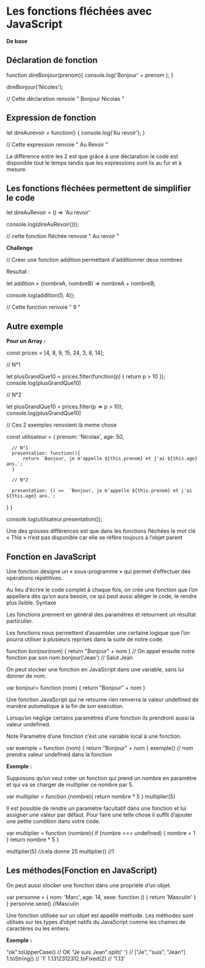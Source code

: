 # Les fonctions fléchées avec JavaScript



**De base**
 

## Déclaration de fonction 

  function direBonjour(prenom){
      console.log('Bonjour' + prenom );
  }

  direBonjour('Nicoles');

  // Cette déclaration renvoie " Bonjour Nicolas "


## Expression de fonction

  let direAurevoir = function() {
      console.log('Au revoir');
  } 
  
  // Cette expression renvoie " Au Revoir "

 La différence entre les 2 est que grâce à une déclaration le code est disponible tout le temps tandis que les expressions sont lis au fur et à mesure.



## Les fonctions fléchées permettent de simplifier le code



  let direAuRevoir = () => 'Au revoir'

  console.log(direAuRevoir()));

  // cette fonction fléchée renvoie " Au revoir "


**Challenge** 

  // Créer une fonction addition permettant d'additionner deux nombres 

  Resultat : 

  let addition = (nombreA, nombreB) => nombreA + nombreB;

  console.log(addition(5, 4));

  // Cette fonction renvoie " 9 "


## Autre exemple 

**Pour un Array :** 

  const prices = [4, 8, 9, 15, 24, 3, 8, 14];

  // N°1

  let plusGrandQue10 = prices.filter(function(p) {
      return p > 10
  });
  console.log(plusGrandQue10) 

  // N°2

  let plusGrandQue10 = prices.filter(p => p > 10);
  console.log(plusGrandQue10)

  // Ces 2 exemples renvoient là meme chose


  const utilisateur = {
      prenom: 'Nicolas',
      age: 50,

      // N°1
      presentation: function(){
          return `Bonjour, je m'appelle ${this.prenom} et j'ai ${this.age} ans.`;
      }

      // N°2 

      presentation: () =>  `Bonjour, je m'appelle ${this.prenom} et j'ai ${this.age} ans.`;

  }
  }

  console.log(utilisateur.presentation());

Une des grosses différences est que dans les fonctions fléchées le mot clé « This » n’est pas disponible car elle se réfère toujours à l’objet parent 


## Fonction en JavaScript



Une fonction désigne un « sous-programme » qui permet d’effectuer des opérations répétitives.

Au lieu d’écrire le code complet à chaque fois, on crée une fonction que l’on appellera dès qu’on aura besoin, ce qui peut aussi alléger le code, le rendre plus lisible.
Syntaxe

Les fonctions prennent en général des paramètres et retournent un résultat particulier.

Les fonctions nous permettent d’assembler une certaine logique que l’on pourra utiliser à plusieurs reprises dans la suite de notre code.


  function bonjour(nom) {
      return "Bonjour" + nom
  }
  // On appel ensuite notre fonction par son nom
  bonjour('Jean') // Salut Jean

On peut stocker une fonction en JavaScript dans une variable, sans lui donner de nom.
	

  var bonjour= function (nom) {
      return "Bonjour" + nom
  }

Une fonction JavaScript qui ne retourne rien renverra la valeur undefined de manière automatique à la fin de son execution.

Lorsqu’on néglige certains paramètres d’une fonction ils prendront aussi la valeur undefined.

Note Paramètre d’une fonction c’est une variable local à une fonction.

	
  var exemple = function (nom) {
      return "Bonjour" + nom
  }
  exemple() // nom prendra valeur undefined dans la fonction

**Exemple :**

Supposons qu’on veut créer un fonction qui prend un nombre en paramètre et qui va se charger de multiplier ce nombre par 5.

  var multiplier = function (nombre){
    return nombre * 5
  }
  multiplier(5)

Il est possible de rendre un paramètre facultatif dans une fonction et lui assigner une valeur par défaut. Pour faire une telle chose il suffit d’ajouter une petite condition dans votre code.
	
  var multiplier = function (nombre){
    if (nombre === undefined) {
      nombre = 1
    }
    return nombre * 5
  }
 
  multiplier(5) //cela donne 25
  multiplier() //1

## Les méthodes(Fonction en JavaScript)

On peut aussi stocker une fonction dans une propriété d’un objet.
	
  var personne = {
      nom: 'Marc',
      age: 14,
      sexe: function () {
          return 'Masculin'
      }
  }
  personne.sexe() //Masculin

Une fonction utilisée sur un objet est appéllé méthode. Les méthodes sont utilisés sur les types d’objet natifs du JavaScript comme les chaines de caractères ou les entiers.

**Exemple :** 

  "ok".toUpperCase() // OK
  "Je suis Jean".split(' ') // ["Je", "suis", "Jean"]
  1.toString() // '1'
  1.1312312312.toFixed(2) // '1.13'